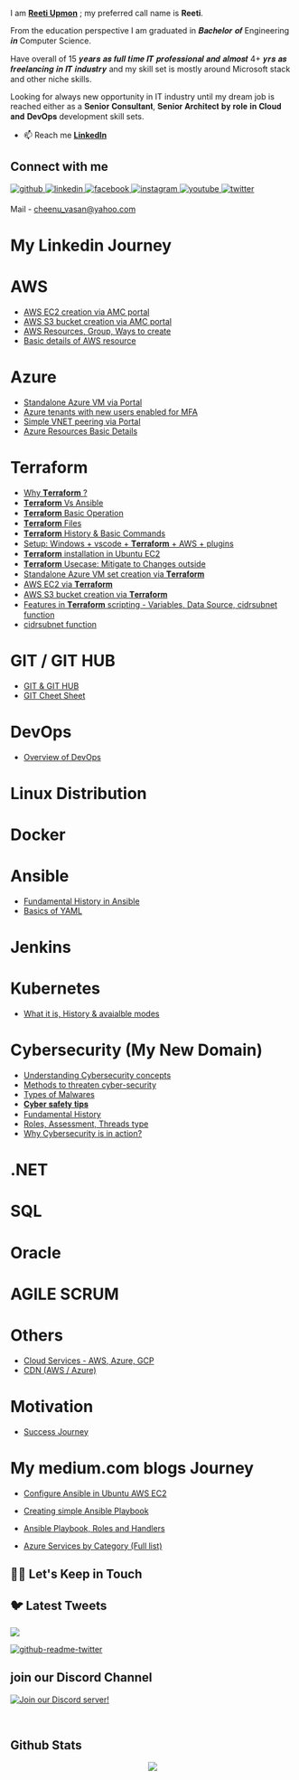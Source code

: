 I am **[Reeti Upmon](https://www.linkedin.com/in/reetiu/)** ; my preferred call name is **Reeti**. 

From the education perspective I am graduated in 𝑩𝒂𝒄𝒉𝒆𝒍𝒐𝒓 𝒐𝒇 Engineering 𝒊𝒏 Computer Science.

Have overall of 15 𝒚𝒆𝒂𝒓𝒔 𝒂𝒔 𝒇𝒖𝒍𝒍 𝒕𝒊𝒎𝒆 𝑰𝑻 𝒑𝒓𝒐𝒇𝒆𝒔𝒔𝒊𝒐𝒏𝒂𝒍 𝒂𝒏𝒅 𝒂𝒍𝒎𝒐𝒔𝒕 4+ 𝒚𝒓𝒔 𝒂𝒔 𝒇𝒓𝒆𝒆𝒍𝒂𝒏𝒄𝒊𝒏𝒈 𝒊𝒏 𝑰𝑻 𝒊𝒏𝒅𝒖𝒔𝒕𝒓𝒚 and my skill set is mostly around Microsoft stack and other niche skills.

Looking for always new opportunity in IT industry until my dream job is reached either as a 𝐒𝐞𝐧𝐢𝐨𝐫 𝐂𝐨𝐧𝐬𝐮𝐥𝐭𝐚𝐧𝐭, 𝐒𝐞𝐧𝐢𝐨𝐫 𝐀𝐫𝐜𝐡𝐢𝐭𝐞𝐜𝐭 𝐛𝐲 𝐫𝐨𝐥𝐞 𝐢𝐧 𝐂𝐥𝐨𝐮𝐝 𝐚𝐧𝐝 𝐃𝐞𝐯𝐎𝐩𝐬 development skill sets.

- :mailbox: Reach me **[LinkedIn](https://www.linkedin.com/in/reetiu/)** 

## Connect with me  
<a href="https://github.com/bsrinivasanCbe/myclouddevopsjourney" target="_blank">
<img src=https://img.shields.io/badge/github-%2324292e.svg?&style=for-the-badge&logo=github&logoColor=white alt=github style="margin-bottom: 5px;" />
</a>
<a href="https://www.linkedin.com/in/srinivasanbaskaran/" target="_blank">
<img src=https://img.shields.io/badge/linkedin-%231E77B5.svg?&style=for-the-badge&logo=linkedin&logoColor=white alt=linkedin style="margin-bottom: 5px;" />
</a>
<a href="https://www.facebook.com/srinivasanbaskaran" target="_blank">
<img src=https://img.shields.io/badge/facebook-%232E87FB.svg?&style=for-the-badge&logo=facebook&logoColor=white alt=facebook style="margin-bottom: 5px;" />
</a>
<a href="https://instagram.com/bsrinivasancbe" target="_blank">
<img src=https://img.shields.io/badge/instagram-%23000000.svg?&style=for-the-badge&logo=instagram&logoColor=white alt=instagram style="margin-bottom: 5px;" />
</a>
<a href="https://www.youtube.com/channel/UCEAZ-oFL1sXVBaJ_bCwT7aw" target="_blank">
<img src=https://img.shields.io/badge/youtube-%23EE4831.svg?&style=for-the-badge&logo=youtube&logoColor=white alt=youtube style="margin-bottom: 5px;" />
</a> 
<a href="https://twitter.com/bsrinivasancbe" target="_blank">
<img src=https://img.shields.io/badge/twitter-%2300acee.svg?&style=for-the-badge&logo=twitter&logoColor=white alt=twitter style="margin-bottom: 5px;" />
</a>


Mail - cheenu_vasan@yahoo.com

# My Linkedin Journey

# AWS
- [AWS EC2 creation via AMC portal](https://www.linkedin.com/feed/update/urn:li:activity:7018507963287945216?updateEntityUrn=urn%3Ali%3Afs_feedUpdate%3A%28V2%2Curn%3Ali%3Aactivity%3A7018507963287945216%29)
- [AWS S3 bucket creation via AMC portal](https://www.linkedin.com/feed/update/urn:li:activity:7018507963287945216?updateEntityUrn=urn%3Ali%3Afs_feedUpdate%3A%28V2%2Curn%3Ali%3Aactivity%3A7018507963287945216%29)
- [AWS Resources, Group, Ways to create](https://www.linkedin.com/posts/srinivasanbaskaran_coffeebreakwithclouddevops-cloud-infrastructure-activity-7021137560521383938-bV64?utm_source=share&utm_medium=member_desktop)
- [Basic details of AWS resource](https://www.linkedin.com/posts/srinivasanbaskaran_coffeebreakwithclouddevops-cloud-infrastructure-activity-7021136795547418624-L-dx?utm_source=share&utm_medium=member_desktop)

# Azure
- [Standalone Azure VM via Portal](https://www.linkedin.com/feed/update/urn:li:activity:7015958555723776000?updateEntityUrn=urn%3Ali%3Afs_feedUpdate%3A%28V2%2Curn%3Ali%3Aactivity%3A7015958555723776000%29)
- [Azure tenants with new users enabled for MFA](https://www.linkedin.com/feed/update/urn:li:activity:7018263115087691776?updateEntityUrn=urn%3Ali%3Afs_feedUpdate%3A%28V2%2Curn%3Ali%3Aactivity%3A7018263115087691776%29)
- [Simple VNET peering via Portal](https://www.linkedin.com/feed/update/urn:li:activity:7016750382060097536?updateEntityUrn=urn%3Ali%3Afs_feedUpdate%3A%28V2%2Curn%3Ali%3Aactivity%3A7016750382060097536%29)
- [Azure Resources Basic Details](https://www.linkedin.com/posts/srinivasanbaskaran_coffeebreakwithclouddevops-cloud-infrastructure-activity-7020746869802762240-jRWV?utm_source=share&utm_medium=member_desktop)

# Terraform
- [Why 𝐓𝐞𝐫𝐫𝐚𝐟𝐨𝐫𝐦 ?](https://www.linkedin.com/feed/update/urn:li:activity:7012847763826647040?updateEntityUrn=urn%3Ali%3Afs_feedUpdate%3A%28V2%2Curn%3Ali%3Aactivity%3A7012847763826647040%29)
- [𝐓𝐞𝐫𝐫𝐚𝐟𝐨𝐫𝐦 Vs Ansible](https://www.linkedin.com/feed/update/urn:li:activity:7015528930728189952?updateEntityUrn=urn%3Ali%3Afs_feedUpdate%3A%28V2%2Curn%3Ali%3Aactivity%3A7015528930728189952%29)
- [𝐓𝐞𝐫𝐫𝐚𝐟𝐨𝐫𝐦 Basic Operation](https://www.linkedin.com/feed/update/urn:li:activity:7017215954707234817?updateEntityUrn=urn%3Ali%3Afs_feedUpdate%3A%28V2%2Curn%3Ali%3Aactivity%3A7017215954707234817%29)
- [𝐓𝐞𝐫𝐫𝐚𝐟𝐨𝐫𝐦 Files](https://www.linkedin.com/feed/update/urn:li:activity:7018287174433325056?updateEntityUrn=urn%3Ali%3Afs_feedUpdate%3A%28V2%2Curn%3Ali%3Aactivity%3A7018287174433325056%29)
- [𝐓𝐞𝐫𝐫𝐚𝐟𝐨𝐫𝐦 History & Basic Commands](https://www.linkedin.com/feed/update/urn:li:activity:7013549457661210625?updateEntityUrn=urn%3Ali%3Afs_feedUpdate%3A%28V2%2Curn%3Ali%3Aactivity%3A7013549457661210625%29)
- [Setup: Windows + vscode + 𝐓𝐞𝐫𝐫𝐚𝐟𝐨𝐫𝐦 + AWS + plugins](https://www.linkedin.com/posts/srinivasanbaskaran_coffeebreakwithclouddevops-terraform-windows-activity-7013195493467983872-5Cf9?utm_source=share&utm_medium=member_desktop)
- [𝐓𝐞𝐫𝐫𝐚𝐟𝐨𝐫𝐦 installation in Ubuntu EC2](https://www.linkedin.com/feed/update/urn:li:activity:7017158630667923457?updateEntityUrn=urn%3Ali%3Afs_feedUpdate%3A%28V2%2Curn%3Ali%3Aactivity%3A7017158630667923457%29)
- [𝐓𝐞𝐫𝐫𝐚𝐟𝐨𝐫𝐦 Usecase: Mitigate to Changes outside](https://www.linkedin.com/feed/update/urn:li:activity:7011028283605577728?updateEntityUrn=urn%3Ali%3Afs_feedUpdate%3A%28V2%2Curn%3Ali%3Aactivity%3A7011028283605577728%29)
- [Standalone Azure VM set creation via 𝐓𝐞𝐫𝐫𝐚𝐟𝐨𝐫𝐦](https://www.linkedin.com/posts/srinivasanbaskaran_basic-azurevm-resource-set-via-terraform-activity-7019373818070650880-_-bR?utm_source=share&utm_medium=member_desktop)
- [AWS EC2 via 𝐓𝐞𝐫𝐫𝐚𝐟𝐨𝐫𝐦](https://www.linkedin.com/posts/srinivasanbaskaran_terraform-screen-reference-activity-7014997882139271168-et4F?utm_source=share&utm_medium=member_desktop)
- [AWS S3 bucket creation via 𝐓𝐞𝐫𝐫𝐚𝐟𝐨𝐫𝐦](https://www.linkedin.com/feed/update/urn:li:activity:7018631091527852034?updateEntityUrn=urn%3Ali%3Afs_feedUpdate%3A%28V2%2Curn%3Ali%3Aactivity%3A7018631091527852034%29)
- [Features in 𝐓𝐞𝐫𝐫𝐚𝐟𝐨𝐫𝐦 scripting - Variables, Data Source, cidrsubnet function](https://www.linkedin.com/posts/srinivasanbaskaran_coffeebreakwithclouddevops-cloud-infrastructure-activity-7021848267336400896-WgOx/?utm_source=share&utm_medium=member_desktop)
- [cidrsubnet function](https://www.linkedin.com/posts/srinivasanbaskaran_coffeebreakwithclouddevops-cloud-infrastructure-activity-7021867464418332674-OWkT?utm_source=share&utm_medium=member_desktop)

# GIT / GIT HUB
- [GIT & GIT HUB](https://www.linkedin.com/feed/update/urn:li:activity:7015016583529992192?updateEntityUrn=urn%3Ali%3Afs_feedUpdate%3A%28V2%2Curn%3Ali%3Aactivity%3A7015016583529992192%29)
- [GIT Cheet Sheet](https://www.linkedin.com/feed/update/urn:li:activity:7015363908353888257?updateEntityUrn=urn%3Ali%3Afs_feedUpdate%3A%28V2%2Curn%3Ali%3Aactivity%3A7015363908353888257%29)

# DevOps
- [Overview of DevOps](https://www.linkedin.com/feed/update/urn:li:activity:7014257420277350400?updateEntityUrn=urn%3Ali%3Afs_feedUpdate%3A%28V2%2Curn%3Ali%3Aactivity%3A7014257420277350400%29)

# Linux Distribution

# Docker

# Ansible
- [Fundamental History in Ansible](https://www.linkedin.com/posts/srinivasanbaskaran_coffeebreakwithclouddevops-cloud-infrastructure-activity-7024014894454763520-FRU_?utm_source=share&utm_medium=member_desktop)
- [Basics of YAML](https://www.linkedin.com/posts/srinivasanbaskaran_coffeebreakwithclouddevops-cloud-infrastructure-activity-7026233792755339266-rWgz?utm_source=share&utm_medium=member_desktop)

# Jenkins

# Kubernetes
- [What it is, History & avaialble modes](https://www.linkedin.com/posts/srinivasanbaskaran_coffeebreakwithclouddevops-cloud-infrastructure-activity-7025751753895673856-Z9aK?utm_source=share&utm_medium=member_desktop)

# Cybersecurity (My New Domain)
- [Understanding Cybersecurity concepts](https://www.linkedin.com/posts/srinivasanbaskaran_what-is-cyber-security-activity-7018989534071721984-9p4q?utm_source=share&utm_medium=member_desktop)
- [Methods to threaten cyber-security](https://www.linkedin.com/posts/srinivasanbaskaran_cybertechdave100daysofcyberchallenge-career-activity-7019720018615513088-_t7N?utm_source=share&utm_medium=member_desktop)
- [Types of Malwares](https://www.linkedin.com/posts/srinivasanbaskaran_cybertechdave100daysofcyberchallenge-career-activity-7019960877659422720-bKBF?utm_source=share&utm_medium=member_desktop)
- [𝐂𝐲𝐛𝐞𝐫 𝐬𝐚𝐟𝐞𝐭𝐲 𝐭𝐢𝐩𝐬](https://www.linkedin.com/posts/srinivasanbaskaran_cybertechdave100daysofcyberchallenge-career-activity-7020431476898889729-o-Uj?utm_source=share&utm_medium=member_desktop)
- [Fundamental History](https://www.linkedin.com/posts/srinivasanbaskaran_cybertechdave100daysofcyberchallenge-career-activity-7021552452256632832-UGp3/?utm_source=share&utm_medium=member_desktop)
- [Roles, Assessment, Threads type](https://www.linkedin.com/posts/srinivasanbaskaran_cybersecurity-roles-assessment-security-activity-7021725373130313728-Zpb5?utm_source=share&utm_medium=member_desktop)
- [Why Cybersecurity is in action?](https://www.linkedin.com/posts/srinivasanbaskaran_cybertechdave100daysofcyberchallenge-career-activity-7022549789359693825-Xgtu?utm_source=share&utm_medium=member_desktop)
# .NET

# SQL

# Oracle

# AGILE SCRUM

# Others
- [Cloud Services - AWS, Azure, GCP](https://www.linkedin.com/posts/srinivasanbaskaran_cloud-services-list-aws-azure-gcp-activity-7022149955150626816-GPK1?utm_source=share&utm_medium=member_desktop)
- [CDN (AWS / Azure)](https://www.linkedin.com/posts/srinivasanbaskaran_coffeebreakwithclouddevops-cloud-infrastructure-activity-7025116915316514816-BXON?utm_source=share&utm_medium=member_desktop)

# Motivation

- [Success Journey](https://www.linkedin.com/feed/update/urn:li:activity:7026082415521533952)

# My medium.com blogs Journey
- [Configure Ansible in Ubuntu AWS EC2](https://medium.com/cloudnloud/installing-ansible-in-aws-ec2-instance-with-ubuntu-image-and-configuring-the-ansible-master-and-e3655711f785)
- [Creating simple Ansible Playbook](https://medium.com/cloudnloud/creating-simple-ansible-playbook-in-ubuntu-aws-ec2-machine-23a63af4df78)
- [Ansible Playbook, Roles and Handlers](https://medium.com/cloudnloud/deploying-simple-tasks-using-ansible-playbook-ansible-roles-and-handlers-6ba37597e2f7)

- [Azure Services by Category (Full list)](https://medium.com/cloudnloud/azure-services-list-by-category-as-on-26-jan-2023-8809c0f65938)


## 🤝🏻 Let's Keep in Touch


## 🐦 Latest Tweets

[<img src="https://img.shields.io/badge/-Follow-blue?style=for-the-badge&logo=twitter&logoColor=white"/>](https://twitter.com/cheenu_vasan?ref_src=twsrc%5Etfw")

[![github-readme-twitter](https://github-readme-twitter.gazf.vercel.app/api?id=cheenu_vasan&layout=wide)](https://github.com/bsrinivasancbe/bsrinivasancbe)


## join our Discord Channel

[![Join our Discord server!](https://invidget.switchblade.xyz/2FB8wDG)](https://discord.gg/vbjRQGVhuF)

<br/>  

## Github Stats  
<div align="center"><img src="https://github-readme-stats.vercel.app/api?username=bsrinivasancbe&show_icons=true&count_private=true&hide_border=true" align="center" /></div>  

<br/>
